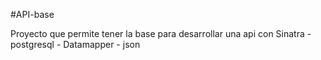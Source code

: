#API-base

Proyecto que permite tener la base para desarrollar una api con Sinatra - postgresql - Datamapper - json